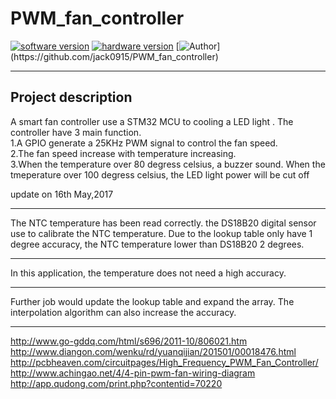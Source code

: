 # PWM_fan_controller
[![software version](https://img.shields.io/badge/software%20-v0.6-green.svg)](https://github.com/jack0915/PWM_fan_controller)
[![hardware version](https://img.shields.io/badge/hardware-v0.0-yellow.svg)](https://github.com/jack0915/PWM_fan_controller)
[![Author](https://img.shields.io/badge/POWER%20BY-Jack%20Liang-blue.svg?)](https://github.com/jack0915/PWM_fan_controller)

****
## Project description
A smart fan controller use a STM32 MCU to cooling a LED light . The controller have 3 main function.   
1.A GPIO generate a 25KHz PWM signal to control the fan speed.   
2.The fan speed increase with temperature increasing.   
3.When the temperature over 80 degress celsius, a buzzer sound. When the tmeperature over 100 degress celsius, the LED light power will be cut off  

update on 16th May,2017
****
The NTC temperature has been read correctly. the DS18B20 digital sensor use to calibrate the NTC temperature. Due to the lookup table only have 1 degree accuracy, the NTC temperature lower than DS18B20 2 degrees. 
****
In this application, the temperature does not need a high accuracy.
****
Further job would update the lookup table and expand the array. The interpolation algorithm can also increase the accuracy.
****




http://www.go-gddq.com/html/s696/2011-10/806021.htm
http://www.diangon.com/wenku/rd/yuanqijian/201501/00018476.html
http://pcbheaven.com/circuitpages/High_Frequency_PWM_Fan_Controller/
http://www.achingao.net/4/4-pin-pwm-fan-wiring-diagram
http://app.qudong.com/print.php?contentid=70220
